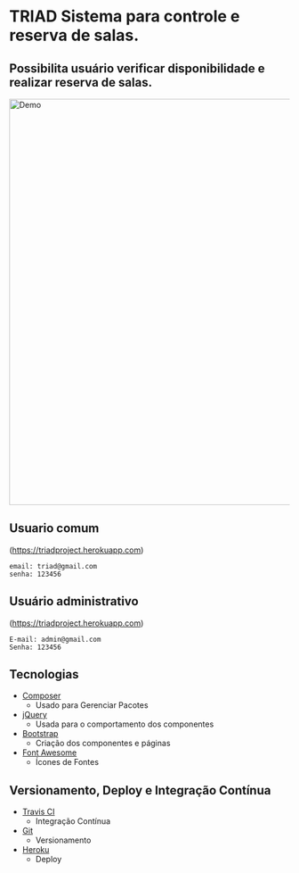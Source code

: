 # TRIAD Sistema para controle e reserva de salas.

## Possibilita usuário verificar disponibilidade e realizar reserva de salas.

<a href="https://event-competition-itriad.herokuapp.com"><img width="728" src="https://triadproject.herokuapp.com/assets/img/demo.png" alt="Demo"></a>

## Usuario comum
(https://triadproject.herokuapp.com)

```
email: triad@gmail.com
senha: 123456
```

## Usuário administrativo
(https://triadproject.herokuapp.com)

```
E-mail: admin@gmail.com
Senha: 123456
```
## Tecnologias

* [Composer](https://getcomposer.org)
  * Usado para Gerenciar Pacotes
* [jQuery](https://jquery.com)
  * Usada para o comportamento dos componentes
* [Bootstrap](http://getbootstrap.com/)
  * Criação dos componentes e páginas
* [Font Awesome](http://fontawesome.io/)
    * Ícones de Fontes

## Versionamento, Deploy e Integração Contínua

* [Travis CI](https://travis-ci.org)
  * Integração Contínua
* [Git](https://git-scm.com)
  * Versionamento
* [Heroku](https://www.heroku.com)
  * Deploy
